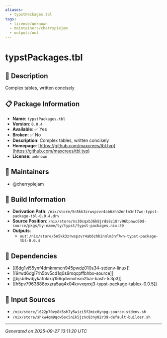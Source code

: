 ```yaml
---
aliases:
  - typstPackages.tbl
tags:
  - license/unknown
  - maintainers/cherrypiejam
  - outputs/out
---
```


# typstPackages.tbl

## 📝 Description

Complex tables, written concisely

## 📋 Package Information

- **Name**: `typstPackages.tbl`
- **Version**: `0.0.4`
- **Available**: ✅ Yes
- **Broken**: ✅ No
- **Description**: Complex tables, written concisely
- **Homepage**: [https://github.com/maxcrees/tbl.typ](https://github.com/maxcrees/tbl.typ)
- **License**: `unknown`
## 👥 Maintainers

- @cherrypiejam


## 🔧 Build Information

- **Derivation Path**: `/nix/store/5n5kk3zrwspzvr4ab6zhh2nnlm3nf7wn-typst-package-tbl-0.0.4.drv`
- **Source Position**: `/nix/store/ns30sqxb36k8jrds8z18rv96bpnwc60d-source/pkgs/by-name/ty/typst/typst-packages.nix:39`
- **Outputs**:
  - `out`:  `/nix/store/5n5kk3zrwspzvr4ab6zhh2nnlm3nf7wn-typst-package-tbl-0.0.4`

## 🔗 Dependencies

- [[6dg1vi55ynf4dmkmmcn945pwdz010s34-stdenv-linux]]
- [[9rwd6dgl7rh5bv5cd1q0s9mqcpffbhbx-source]]
- [[bjsb6wdjykafnkixq156qdvmxhsm2bai-bash-5.3p3]]
- [[h5pv7963888pxzra5aq4x04kvvxqnxj3-typst-package-tablex-0.0.5]]

## 📁 Input Sources

- `/nix/store/l622p70vy8k5sh7y5wizi5f2mic6ynpg-source-stdenv.sh`
- `/nix/store/shkw4qm9qcw5sc5n1k5jznc83ny02r39-default-builder.sh`

---
*Generated on 2025-09-27 13:11:20 UTC*
